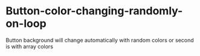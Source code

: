 # Button-color-changing-randomly-on-loop
Button background will change automatically with random colors or second is with array colors

